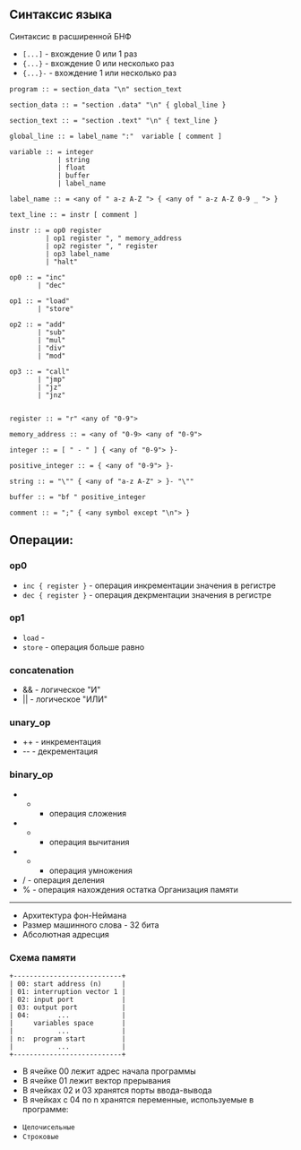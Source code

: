 Синтаксис языка
---
Синтаксис в расширенной БНФ
* `[...]` - вхождение 0 или 1 раз
* `{...}` - вхождение 0 или несколько раз
* `{...}-` - вхождение 1 или несколько раз
```
program :: = section_data "\n" section_text

section_data :: = "section .data" "\n" { global_line }

section_text :: = "section .text" "\n" { text_line }

global_line :: = label_name ":"  variable [ comment ]

variable :: = integer
            | string
            | float
            | buffer
            | label_name

label_name :: = <any of " a-z A-Z "> { <any of " a-z A-Z 0-9 _ "> }

text_line :: = instr [ comment ]

instr :: = op0 register
         | op1 register ", " memory_address
         | op2 register ", " register
         | op3 label_name
         | "halt"      

op0 :: = "inc"
       | "dec"          

op1 :: = "load"
       | "store"     

op2 :: = "add"
       | "sub"
       | "mul"
       | "div"
       | "mod"

op3 :: = "call" 
       | "jmp"
       | "jz" 
       | "jnz"              
                           

register :: = "r" <any of "0-9">

memory_address :: = <any of "0-9> <any of "0-9">

integer :: = [ " - " ] { <any of "0-9"> }-

positive_integer :: = { <any of "0-9"> }-

string :: = "\"" { <any of "a-z A-Z" > }- "\""

buffer :: = "bf " positive_integer

comment :: = ";" { <any symbol except "\n"> }
```
## Операции:
### op0
* `inc { register }` - операция инкрементации значения в регистре
* `dec { register }` - операция декрментации значения в регистре
### op1
* `load` - 
* `store` - операция больше равно
### concatenation
* && - логическое "И"
* || - логическое "ИЛИ"
### unary_op
* ++ - инкрементация
* -- - декрементация
### binary_op
* + - операция сложения
* - - операция вычитания
* * - операция умножения
* / - операция деления
* % - операция нахождения остатка
Организация памяти
---
* Архитектура фон-Неймана
* Размер машинного слова - 32 бита
* Абсолютная адресция
### Схема памяти
```
+---------------------------+
| 00: start address (n)     |
| 01: interruption vector 1 |
| 02: input port            |
| 03: output port           |
| 04:       ...             |
|     variables space       |
|           ...             |
| n:  program start         |
|           ...             |
+---------------------------+
```
* В ячейке 00 лежит адрес начала программы
* В ячейке 01 лежит вектор прерывания
* В ячейках 02 и 03 хранятся порты ввода-вывода
* В ячейках с 04 по n хранятся переменные, используемые в программе:
 - `Целочисельные`
 - `Строковые`

